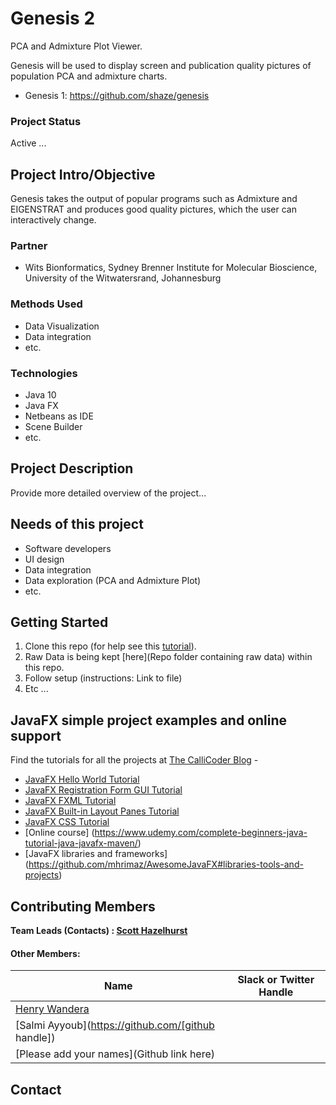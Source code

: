 # Genesis 2
PCA and Admixture Plot Viewer.

Genesis will be used to display screen and publication quality pictures of population PCA and admixture charts.
+ Genesis 1:  https://github.com/shaze/genesis

### Project Status
Active ...

## Project Intro/Objective
Genesis takes the output of popular programs such as Admixture and EIGENSTRAT and produces good quality pictures, which the user can interactively change.

### Partner
* Wits Bionformatics, Sydney Brenner Institute for Molecular Bioscience, University of the Witwatersrand, Johannesburg

### Methods Used
* Data Visualization
* Data integration
* etc.

### Technologies
* Java 10
* Java FX
* Netbeans as IDE
* Scene Builder
* etc. 

## Project Description
Provide more detailed overview of the project...

## Needs of this project
- Software developers
- UI design
- Data integration
- Data exploration (PCA and Admixture Plot)
- etc.

## Getting Started

1. Clone this repo (for help see this [tutorial](https://help.github.com/articles/cloning-a-repository/)).
2. Raw Data is being kept [here](Repo folder containing raw data) within this repo.    
3. Follow setup (instructions: Link to file)
4. Etc ...

## JavaFX simple project examples and online support
Find the tutorials for all the projects at [The CalliCoder Blog](https://www.callicoder.com) - 

+ [JavaFX Hello World Tutorial](https://www.callicoder.com/javafx-desktop-application-development-tutorial/) 
+ [JavaFX Registration Form GUI Tutorial](https://www.callicoder.com/javafx-registration-form-gui-tutorial/)
+ [JavaFX FXML Tutorial](https://www.callicoder.com/javafx-fxml-form-gui-tutorial/)
+ [JavaFX Built-in Layout Panes Tutorial](https://www.callicoder.com/javafx-built-in-layout-panes-tutorial/)
+ [JavaFX CSS Tutorial](https://www.callicoder.com/javafx-css-tutorial/)
+ [Online course] (https://www.udemy.com/complete-beginners-java-tutorial-java-javafx-maven/)
+ [JavaFX libraries and frameworks] (https://github.com/mhrimaz/AwesomeJavaFX#libraries-tools-and-projects)

## Contributing Members

**Team Leads (Contacts) : [Scott Hazelhurst](https://github.com/shaze)**

#### Other Members:

|Name     |  Slack or Twitter Handle  | 
|---------|-----------------|
|[Henry Wandera](https://github.com/HENRY-JERRY)| |
|[Salmi Ayyoub](https://github.com/[github handle])| |
|[Please add your names](Github link here)| |

## Contact


